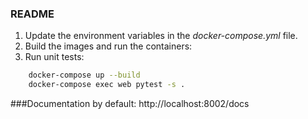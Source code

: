 ### README
1. Update the environment variables in the *docker-compose.yml* file.
2. Build the images and run the containers:
3. Run unit tests:
```sh
    docker-compose up --build
    docker-compose exec web pytest -s .
```

###Documentation 
by default: http://localhost:8002/docs